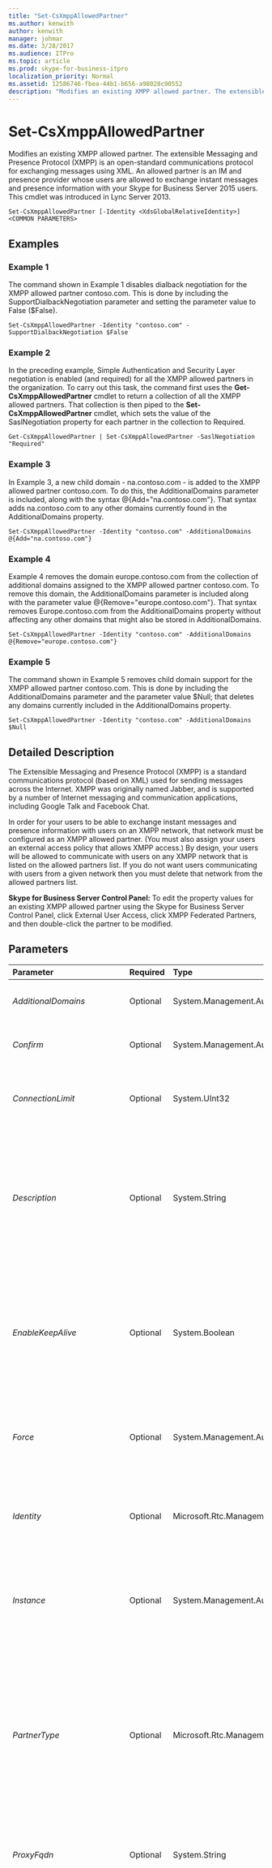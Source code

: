 ```yaml
---
title: "Set-CsXmppAllowedPartner"
ms.author: kenwith
author: kenwith
manager: johmar
ms.date: 3/28/2017
ms.audience: ITPro
ms.topic: article
ms.prod: skype-for-business-itpro
localization_priority: Normal
ms.assetid: 12586746-fbea-44b1-b656-a98028c90552
description: "Modifies an existing XMPP allowed partner. The extensible Messaging and Presence Protocol (XMPP) is an open-standard communications protocol for exchanging messages using XML. An allowed partner is an IM and presence provider whose users are allowed to exchange instant messages and presence information with your Skype for Business Server 2015 users. This cmdlet was introduced in Lync Server 2013."
---
```


# Set-CsXmppAllowedPartner
 
Modifies an existing XMPP allowed partner. The extensible Messaging and Presence Protocol (XMPP) is an open-standard communications protocol for exchanging messages using XML. An allowed partner is an IM and presence provider whose users are allowed to exchange instant messages and presence information with your Skype for Business Server 2015 users. This cmdlet was introduced in Lync Server 2013.
  
```
Set-CsXmppAllowedPartner [-Identity <XdsGlobalRelativeIdentity>] <COMMON PARAMETERS>

```

## Examples
<a name="Examples"> </a>

### Example 1

The command shown in Example 1 disables dialback negotiation for the XMPP allowed partner contoso.com. This is done by including the SupportDialbackNegotiation parameter and setting the parameter value to False ($False).
  
```
Set-CsXmppAllowedPartner -Identity "contoso.com" -SupportDialbackNegotiation $False
```

### Example 2

In the preceding example, Simple Authentication and Security Layer negotiation is enabled (and required) for all the XMPP allowed partners in the organization. To carry out this task, the command first uses the **Get-CsXmppAllowedPartner** cmdlet to return a collection of all the XMPP allowed partners. That collection is then piped to the **Set-CsXmppAllowedPartner** cmdlet, which sets the value of the SaslNegotiation property for each partner in the collection to Required.
  
```
Get-CsXmppAllowedPartner | Set-CsXmppAllowedPartner -SaslNegotiation "Required"
```

### Example 3

In Example 3, a new child domain - na.contoso.com - is added to the XMPP allowed partner contoso.com. To do this, the AdditionalDomains parameter is included, along with the syntax @{Add="na.contoso.com"}. That syntax adds na.contoso.com to any other domains currently found in the AdditionalDomains property.
  
```
Set-CsXmppAllowedPartner -Identity "contoso.com" -AdditionalDomains @{Add="na.contoso.com"}
```

### Example 4

Example 4 removes the domain europe.contoso.com from the collection of additional domains assigned to the XMPP allowed partner contoso.com. To remove this domain, the AdditionalDomains parameter is included along with the parameter value @{Remove="europe.contoso.com"}. That syntax removes Europe.contoso.com from the AdditionalDomains property without affecting any other domains that might also be stored in AdditionalDomains.
  
```
Set-CsXmppAllowedPartner -Identity "contoso.com" -AdditionalDomains @{Remove="europe.contoso.com"}
```

### Example 5

The command shown in Example 5 removes child domain support for the XMPP allowed partner contoso.com. This is done by including the AdditionalDomains parameter and the parameter value $Null; that deletes any domains currently included in the AdditionalDomains property.
  
```
Set-CsXmppAllowedPartner -Identity "contoso.com" -AdditionalDomains $Null
```

## Detailed Description
<a name="DetailedDescription"> </a>

The Extensible Messaging and Presence Protocol (XMPP) is a standard communications protocol (based on XML) used for sending messages across the Internet. XMPP was originally named Jabber, and is supported by a number of Internet messaging and communication applications, including Google Talk and Facebook Chat.
  
In order for your users to be able to exchange instant messages and presence information with users on an XMPP network, that network must be configured as an XMPP allowed partner. (You must also assign your users an external access policy that allows XMPP access.) By design, your users will be allowed to communicate with users on any XMPP network that is listed on the allowed partners list. If you do not want users communicating with users from a given network then you must delete that network from the allowed partners list.
  
 **Skype for Business Server Control Panel:** To edit the property values for an existing XMPP allowed partner using the Skype for Business Server Control Panel, click External User Access, click XMPP Federated Partners, and then double-click the partner to be modified.
  
## Parameters
<a name="DetailedDescription"> </a>

|**Parameter**|**Required**|**Type**|**Description**|
|:-----|:-----|:-----|:-----|
| _AdditionalDomains_ <br/> |Optional  <br/> |System.Management.Automation.PSListModifier  <br/> |Additional XMPP domains belonging to the allowed partner.  <br/> |
| _Confirm_ <br/> |Optional  <br/> |System.Management.Automation.SwitchParameter  <br/> |Prompts you for confirmation before executing the command.  <br/> |
| _ConnectionLimit_ <br/> |Optional  <br/> |System.UInt32  <br/> |Specifies the maximum number of simultaneous connections to a specific partner.  <br/> |
| _Description_ <br/> |Optional  <br/> |System.String  <br/> |Enables administrators to provide additional text regarding the XMPP allowed partner. For example, the Description might include contact information for the partner.  <br/> |
| _EnableKeepAlive_ <br/> |Optional  <br/> |System.Boolean  <br/> |Indicates whether or not the XMPP partner should periodically transmit "keep alive" packets in order to verify that the connection is still active.The default value is True.  <br/> |
| _Force_ <br/> |Optional  <br/> |System.Management.Automation.SwitchParameter  <br/> |Suppresses the display of any non-fatal error message that might occur when running the command.  <br/> |
| _Identity_ <br/> |Optional  <br/> |Microsoft.Rtc.Management.Xds.XdsGlobalRelativeIdentity  <br/> |Fully qualified domain name (FQDN) of the XMPP allowed partner to be modified (for example, fabrikam.com).  <br/> |
| _Instance_ <br/> |Optional  <br/> |System.Management.Automation.PSObject  <br/> |Allows you to pass a reference to an object to the cmdlet rather than set individual parameter values.  <br/> |
| _PartnerType_ <br/> |Optional  <br/> |Microsoft.Rtc.Management.WritableConfig.Settings.XmppFederation.PartnerType  <br/> |Specifies the relationship between Skype for Business Server 2015 and the XMPP partner. Allowed values are:  <br/> \* Federated (the XMPP partner is from a federated domain)  <br/> \* PublicVerified  <br/> \* PublicUnverified  <br/> The default value is PublicUnverified.  <br/> |
| _ProxyFqdn_ <br/> |Optional  <br/> |System.String  <br/> |Full qualified domain name of the proxy server used by the XMPP partner.  <br/> |
| _SaslNegotiation_ <br/> |Optional  <br/> |Microsoft.Rtc.Management.WritableConfig.Settings.XmppFederation.SaslNegotiation  <br/> |Indicates support for the Simple Authentication and Security Layer protocol, a protocol used for server authentication.  <br/> Allowed values are:  <br/> \* Required (SASL negotiation must be supported)  <br/> \* Optional (SASL will be used  <br/> \* NotSupported (SASL negotiation will not be supported) if available)  <br/> The default value is Required.  <br/> |
| _SupportDialbackNegotiation_ <br/> |Optional  <br/> |System.Boolean  <br/> |Indicates whether dialback negotiation will be supported. With dialback negotiation, when Server A contacts Server B communication is not immediately established. Instead, Server B first attempts to verify the identity if Server A by contacting the authoritative DNS server for the domain that Server A claims to be from.  <br/> Note that dialback negotiation is not as secure as SASL or TLS. Instead, it is primarily used in situations where certificates cannot be used to verify a server's identity.  <br/> The default value is True.  <br/> |
| _TlsNegotiation_ <br/> |Optional  <br/> |Microsoft.Rtc.Management.WritableConfig.Settings.XmppFederation.TlsNegotiation  <br/> |Indicates support for the Transport Layer Security protocol, a protocol used to encrypt server-to-server data streams.  <br/> Allowed values are:  <br/> \* Required (TLS negotiation must be supported)  <br/> \* Optional (TLS will be used if available)  <br/> \* NotSupported (TLS negotiation will not be supported)  <br/> The default value is Required.  <br/> |
| _WhatIf_ <br/> |Optional  <br/> |System.Management.Automation.SwitchParameter  <br/> |Describes what would happen if you executed the command without actually executing the command.  <br/> |
| _BypassDualWrite_ <br/> |Optional  <br/> |System.Boolean  <br/> |PARAMVALUE: $true | $false  <br/> |
   
## Input Types
<a name="InputTypes"> </a>

The **Set-CsXmppAllowedPartner** cmdlet accepts pipelined instances of the Microsoft.Rtc.Management.WritableConfig.Settings.XmppFederation.XmppAllowedPartner#Decorated object.
  
## Return Types
<a name="ReturnTypes"> </a>

None. Instead, the **Set-CsXmppAllowedPartner** cmdlet modifies existing instances of the Microsoft.Rtc.Management.WritableConfig.Settings.XmppFederation.XmppAllowedPartner#Decorated object.
  
## See also
<a name="ReturnTypes"> </a>

#### 

[Get-CsXmppAllowedPartner](get-csxmppallowedpartner.md)
  
[New-CsXmppAllowedPartner](new-csxmppallowedpartner.md)
  
[Remove-CsXmppAllowedPartner](remove-csxmppallowedpartner.md)

